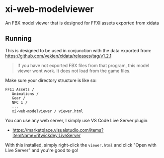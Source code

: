 # xi-web-modelviewer

An FBX model viewer that is designed for FFXI assets exported from xidata

## Running

This is designed to be used in conjunction with the data exported from: https://github.com/vekien/xidata/releases/tag/v1.2.1

> If you have not exported FBX files from that program, this model viewer wont work. It does not load from the game files.

Make sure your directory structure is like so:

```
FF11 Assets /
   Animations /
   Gear /
   NPC 1 /
   ...
   xi-web-modelviewer / viewer.html
```

You can use any web server, I simply use VS Code Live Server plugin:
- https://marketplace.visualstudio.com/items?itemName=ritwickdey.LiveServer

With this installed, simply right-click the `viewer.html` and click "Open with Live Server" and you're good to go!